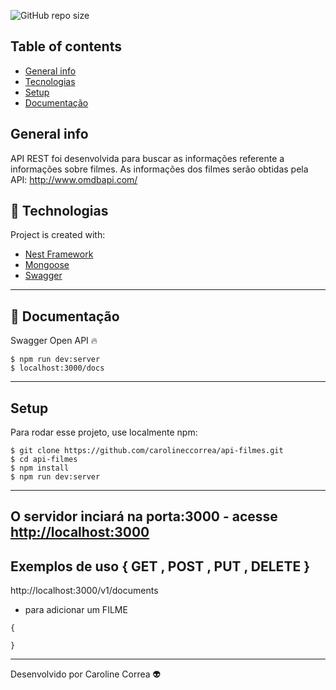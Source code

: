 ![GitHub repo size](https://img.shields.io/github/repo-size/carolineccorrea/filmes-api)
## Table of contents
* [General info](#general-info)
* [Tecnologias](#tecnologias)
* [Setup](#setup)
* [Documentação](#documentação)

## General info
API REST foi desenvolvida para buscar as informações referente a informações sobre filmes.
As informações dos filmes serão obtidas pela API: http://www.omdbapi.com/
	
## 🚀 Technologias
Project is created with: 
* [Nest Framework](https://nestjs.com)
* [Mongoose](https://mongoosejs.com)
* [Swagger](https://swagger.io)
---

## 📰 Documentação
Swagger Open API 🔥

```
$ npm run dev:server
$ localhost:3000/docs
```
---

## Setup
Para rodar esse projeto, use localmente npm:

```
$ git clone https://github.com/carolineccorrea/api-filmes.git
$ cd api-filmes
$ npm install
$ npm run dev:server
```
---

## O servidor inciará na porta:3000 - acesse <http://localhost:3000> 

## Exemplos de uso { GET , POST , PUT , DELETE }
http://localhost:3000/v1/documents

* para adicionar um FILME 

```
{

}

```
---
Desenvolvido por Caroline Correa 👽
